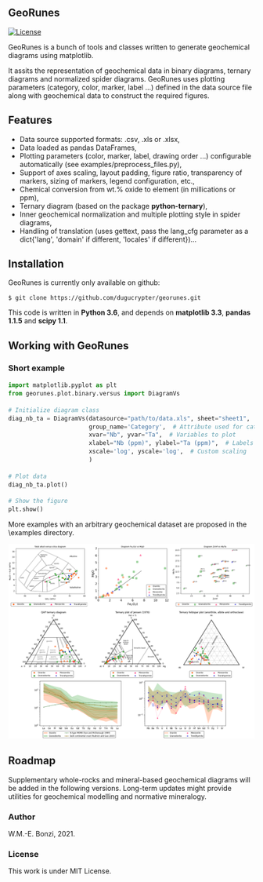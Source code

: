
GeoRunes
----------
[![License](https://img.shields.io/github/license/dugucrypter/georunes)]()

GeoRunes is a bunch of tools and classes written to generate geochemical diagrams using matplotlib. 

It assits the representation of geochemical data in binary diagrams, ternary diagrams and normalized spider diagrams. GeoRunes uses plotting parameters (category, color, marker, label ...) defined in the data source file along with geochemical data to construct the required figures.

## Features

- Data source supported formats: .csv, .xls or .xlsx,
- Data loaded as pandas DataFrames,
- Plotting parameters (color, marker, label, drawing order ...) configurable automatically (see examples/preprocess_files.py),
- Support of axes scaling, layout padding, figure ratio, transparency of markers, sizing of markers, legend configuration, etc.,
- Chemical conversion from wt.% oxide to element (in millications or ppm),
- Ternary diagram (based on the package **python-ternary**),
- Inner geochemical normalization and multiple plotting style in spider diagrams,
- Handling of translation (uses gettext, pass the lang_cfg parameter as a dict{'lang', 'domain' if different, 'locales' if different})...

## Installation

GeoRunes is currently only available on github:

    $ git clone https://github.com/dugucrypter/georunes.git

This code is written in **Python 3.6**, and depends on **matplotlib 3.3**, **pandas 1.1.5** and **scipy 1.1**.

## Working with GeoRunes

### Short example

```python
import matplotlib.pyplot as plt
from georunes.plot.binary.versus import DiagramVs

# Initialize diagram class
diag_nb_ta = DiagramVs(datasource="path/to/data.xls", sheet="sheet1",
                       group_name='Category',  # Attribute used for categorization
                       xvar="Nb", yvar="Ta",  # Variables to plot
                       xlabel="Nb (ppm)", ylabel="Ta (ppm)",  # Labels to write in axes
                       xscale='log', yscale='log',  # Custom scaling
                       )

# Plot data
diag_nb_ta.plot()

# Show the figure
plt.show()
```

More examples with an arbitrary geochemical dataset are proposed in the \examples directory.

<img src="examples/preview.png">

## Roadmap

Supplementary whole-rocks and mineral-based geochemical diagrams will be added in the following versions. Long-term updates might provide utilities for geochemical modelling and normative mineralogy.

### Author

W.M.-E. Bonzi, 2021.

### License

This work is under MIT License.